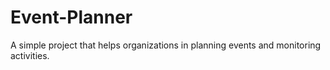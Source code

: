 # Event-Planner
A simple project that helps organizations in planning events and monitoring activities.
